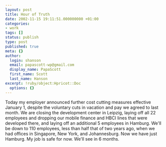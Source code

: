 ```yaml
---
layout: post
title: Hour of Truth
date: 2002-11-15 19:11:51.000000000 +01:00
categories:
- work
tags: []
status: publish
type: post
published: true
meta: {}
author:
  login: shanson
  email: papascott-wp@gmail.com
  display_name: PapaScott
  first_name: Scott
  last_name: Hanson
excerpt: !ruby/object:Hpricot::Doc
  options: {}
---
```

<p>Today my employer announced further cost cutting measures effective January 1, despite the voluntary cuts in vacation and pay we agreed to last month. We are closing the development center in Leipzig, laying off all 22 employees and dropping our mobile finance and HBCI lines that were developed there, and laying off an additional 5 employees in Hamburg.  We'll be down to 110 employees, less than half that of two years ago, when we had offices in Singapore, New York, and Johannesburg. Now we have just Hamburg. My job is safe for now. We'll see in 6 months.</p>
